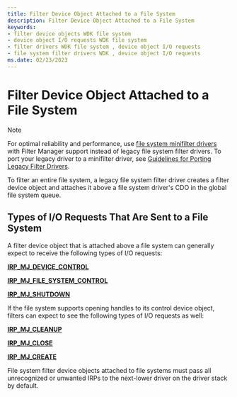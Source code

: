 ```yaml
---
title: Filter Device Object Attached to a File System
description: Filter Device Object Attached to a File System
keywords:
- filter device objects WDK file system
- device object I/O requests WDK file system
- filter drivers WDK file system , device object I/O requests
- file system filter drivers WDK , device object I/O requests
ms.date: 02/23/2023
---
```


# Filter Device Object Attached to a File System

> [!NOTE]
> For optimal reliability and performance, use [file system minifilter drivers](./filter-manager-concepts.md) with Filter Manager support instead of legacy file system filter drivers. To port your legacy driver to a minifilter driver, see [Guidelines for Porting Legacy Filter Drivers](guidelines-for-porting-legacy-filter-drivers.md).

To filter an entire file system, a legacy file system filter driver creates a filter device object and attaches it above a file system driver's CDO in the global file system queue.

## Types of I/O Requests That Are Sent to a File System

A filter device object that is attached above a file system can generally expect to receive the following types of I/O requests:

[**IRP_MJ_DEVICE_CONTROL**](./irp-mj-device-control.md)

[**IRP_MJ_FILE_SYSTEM_CONTROL**](./irp-mj-file-system-control.md)

[**IRP_MJ_SHUTDOWN**](./irp-mj-shutdown.md)

If the file system supports opening handles to its control device object, filters can expect to see the following types of I/O requests as well:

[**IRP_MJ_CLEANUP**](./irp-mj-cleanup.md)

[**IRP_MJ_CLOSE**](./irp-mj-close.md)

[**IRP_MJ_CREATE**](./irp-mj-create.md)

File system filter device objects attached to file systems must pass all unrecognized or unwanted IRPs to the next-lower driver on the driver stack by default.
